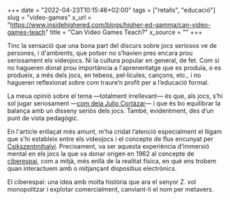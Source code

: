 +++
date = "2022-04-23T10:15:46+02:00"
tags = ["retalls", "educació"]
slug = "video-games"
x_url = "https://www.insidehighered.com/blogs/higher-ed-gamma/can-video-games-teach"
title = "Can Video Games Teach?"
x_source = ""
+++


Tinc la sensació que una bona part del discurs sobre jocs seriosos ve de persones, i d'ambients, que potser no s’havien pres encara prou seriosament els videojocs. Ni la cultura popular en general, de fet. Com si no hagueren donat prou importància a l'aprenentatge que es produïa, o es produeix, a més dels jocs, en tebeos, pel·lícules, cançons, etc., i no hagueren reflexionat sobre com traure’n profit per a l’educació formal.

La meua opinió sobre el tema —totalment irrellevant— és que, als jocs, s’hi sol jugar seriosament —[com deia Julio Cortázar](/2014/03/14/julio-cortzar-jugbamos.html)— i que és bo equilibrar la balança amb un disseny seriós dels jocs. També, evidentment, des d’un punt de vista pedagògic.

En l'article enllaçat més amunt, m’ha cridat l’atenció especialment el lligam que s'hi estableix entre els videojocs i el concepte de flux encunyat per [Csikszentmihalyi](https://en.wikipedia.org/wiki/Mihaly_Csikszentmihalyi). Precisament, va ser aquesta experiència d’immersió mental en els jocs la que va donar origen en 1962 al concepte de [ciberespai](/2015/09/16/de-la-revelaci.html), com a mitjà, més enllà de la realitat física, en què ens trobem quan interactuem amb o mitjançant dispositius electrònics.

El ciberespai: una idea amb molta història que ara el senyor Z. vol monopolitzar i explotar comercialment, canviant-li el nom per metavers.
